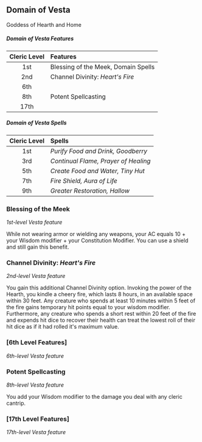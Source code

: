 ## Domain of Vesta

Goddess of Hearth and Home

##### Domain of Vesta Features

| Cleric Level | Features                            |
| :----------: | :---------------------------------- |
|     1st      | Blessing of the Meek, Domain Spells |
|     2nd      | Channel Divinity: _Heart's Fire_    |
|     6th      |                                     |
|     8th      | Potent Spellcasting                 |
|     17th     |                                     |

##### Domain of Vesta Spells

| Cleric Level | Spells                               |
| :----------: | :----------------------------------- |
|     1st      | _Purify Food and Drink, Goodberry_   |
|     3rd      | _Continual Flame, Prayer of Healing_ |
|     5th      | _Create Food and Water, Tiny Hut_    |
|     7th      | _Fire Shield, Aura of Life_          |
|     9th      | _Greater Restoration, Hallow_        |

### Blessing of the Meek

_1st-level Vesta feature_

While not wearing armor or wielding any weapons, your AC equals 10 + your Wisdom modifier + your Constitution Modifier. You can use a shield and still gain this benefit.

### Channel Divinity: _Heart's Fire_

_2nd-level Vesta feature_

You gain this additional Channel Divinity option. Invoking the power of the Hearth, you kindle a cheery fire, which lasts 8 hours, in an available space within 30 feet. Any creature who spends at least 10 minutes within 5 feet of the fire gains temporary hit points equal to your wisdom modifier. Furthermore, any creature who spends a short rest within 20 feet of the fire and expends hit dice to recover their health can treat the lowest roll of their hit dice as if it had rolled it's maximum value.

### [6th Level Features]

_6th-level Vesta feature_

### Potent Spellcasting

_8th-level Vesta feature_

You add your Wisdom modifier to the damage you deal with any cleric cantrip.

### [17th Level Features]

_17th-level Vesta feature_
